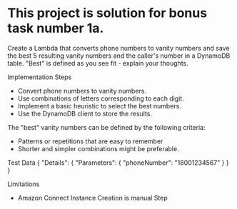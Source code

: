 # This project is solution for bonus task number 1a.
Create a Lambda that converts phone numbers to vanity numbers and save the best
5 resulting vanity numbers and the caller's number in a DynamoDB table. "Best" is
defined as you see fit - explain your thoughts.


Implementation Steps
- Convert phone numbers to vanity numbers.
- Use combinations of letters corresponding to each digit.
- Implement a basic heuristic to select the best numbers.
- Use the DynamoDB client to store the results.

The "best" vanity numbers can be defined by the following criteria:
- Patterns or repetitions that are easy to remember
- Shorter and simpler combinations might be preferable.

Test Data 
{
    "Details": {
        "Parameters": {
            "phoneNumber": "18001234567"
        } 
    }
}


Limitations
- Amazon Connect Instance Creation is manual Step
